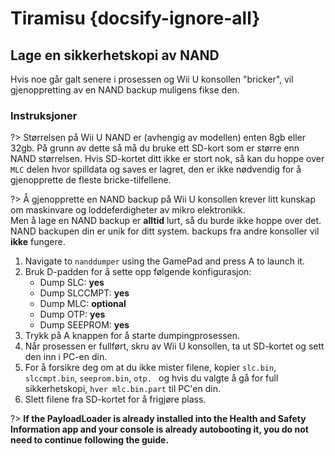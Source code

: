 # Tiramisu {docsify-ignore-all}

## Lage en sikkerhetskopi av NAND

Hvis noe går galt senere i prosessen og Wii U konsollen "bricker", vil gjenoppretting av en NAND backup muligens fikse den.

### Instruksjoner

?> Størrelsen på Wii U NAND er (avhengig av modellen) enten 8gb eller 32gb. På grunn av dette så må du bruke ett SD-kort som er større enn NAND størrelsen. Hvis SD-kortet ditt ikke er stort nok, så kan du hoppe over `MLC` delen hvor spilldata og saves er lagret, den er ikke nødvendig for å gjenopprette de fleste bricke-tilfellene.

?> Å gjenopprette en NAND backup på Wii U konsollen krever litt kunskap om maskinvare og loddeferdigheter av mikro elektronikk. <br>Men å lage en NAND backup er **alltid** lurt, så du burde ikke hoppe over det. <br>NAND backupen din er unik for ditt system. backups fra andre konsoller vil **ikke** fungere.

1. Navigate to `nanddumper` using the GamePad and press A to launch it.
1. Bruk D-padden for å sette opp følgende konfigurasjon:
    - Dump SLC: **yes**
    - Dump SLCCMPT: **yes**
    - Dump MLC: **optional**
    - Dump OTP: **yes**
    - Dump SEEPROM: **yes**
1. Trykk på A knappen for å starte dumpingprosessen.
1. Når prosessen er fullført, skru av Wii U konsollen, ta ut SD-kortet og sett den inn i PC-en din.
1. For å forsikre deg om at du ikke mister filene, kopier `slc.bin`, `slccmpt.bin`, `seeprom.bin`, `otp. ` og hvis du valgte å gå for full sikkerhetskopi, `hver mlc.bin.part` til PC'en din.
1. Slett filene fra SD-kortet for å frigjøre plass.

?> **If the PayloadLoader is already installed into the Health and Safety Information app and your console is already autobooting it, you do not need to continue following the guide.**